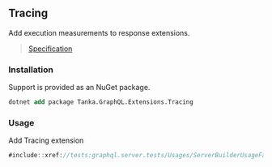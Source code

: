 ## Tracing

Add execution measurements to response extensions.

> [Specification](https://github.com/apollographql/apollo-tracing)

### Installation

Support is provided as an NuGet package.

```ps
dotnet add package Tanka.GraphQL.Extensions.Tracing
```

### Usage

Add Tracing extension

```csharp
#include::xref://tests:graphql.server.tests/Usages/ServerBuilderUsageFacts.cs?s=Tanka.GraphQL.Server.Tests.Usages.ServerBuilderUsageFacts.Add_Extension
```
